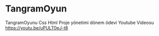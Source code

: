 # TangramOyun
TangramOyunu Css Html Proje yönetimi dönem ödevi
Youtube Videosu https://youtu.be/uPULT0eJ-t8
